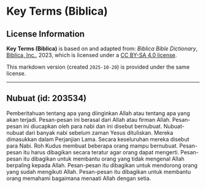 # Key Terms (Biblica)

## License Information

**Key Terms (Biblica)** is based on and adapted from: _Biblica Bible Dictionary_, [Biblica, Inc.](https://www.biblica.com/), 2023, which is licensed under a [CC BY-SA 4.0 license](https://creativecommons.org/licenses/by-sa/4.0/legalcode.en).

This markdown version (created `2025-10-20`) is provided under the same license.



--------------------------------

## Nubuat (id: 203534)

Pemberitahuan tentang apa yang diinginkan Allah atau tentang apa yang akan terjadi. Pesan\-pesan ini berasal dari Allah atau firman Allah. Pesan\-pesan ini diucapkan oleh para nabi dan ini disebut bernubuat. Nubuat\-nubuat dari banyak nabi sebelum zaman Yesus dituliskan. Mereka dimasukkan dalam Perjanjian Lama. Secara keseluruhan mereka disebut para Nabi. Roh Kudus membuat beberapa orang mampu bernubuat. Pesan\-pesan itu harus dibagikan secara teratur agar orang dapat mengerti. Pesan\-pesan itu dibagikan untuk membantu orang yang tidak mengenal Allah berpaling kepada Allah. Pesan\-pesan itu dibagikan untuk mendorong orang yang sudah mengikuti Allah. Pesan\-pesan itu dibagikan untuk membantu orang memahami bagaimana menaati Allah dengan setia.


